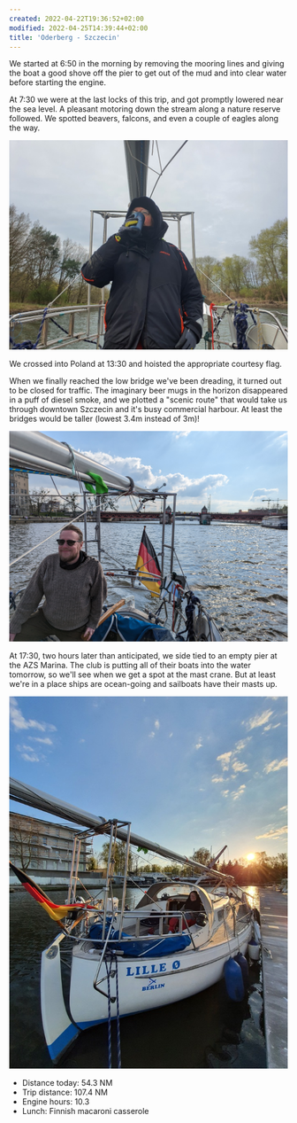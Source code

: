```yaml
---
created: 2022-04-22T19:36:52+02:00
modified: 2022-04-25T14:39:44+02:00
title: 'Oderberg - Szczecin'
---
```


We started at 6:50 in the morning by removing the mooring lines and giving the boat a good shove off the pier to get out of the mud and into clear water before starting the engine.

At 7:30 we were at the last locks of this trip, and got promptly lowered near the sea level. A pleasant motoring down the stream along a nature reserve followed. We spotted beavers, falcons, and even a couple of eagles along the way.

![Motoring down the West Oder](../2022/a3b9ca1d49802ccd5186a1f0839523a4.jpg) 

We crossed into Poland at 13:30 and hoisted the appropriate courtesy flag.

When we finally reached the low bridge we've been dreading, it turned out to be closed for traffic. The imaginary beer mugs in the horizon disappeared in a puff of diesel smoke, and we plotted a "scenic route" that would take us through downtown Szczecin and it's busy commercial harbour. At least the bridges would be taller (lowest 3.4m instead of 3m)!

![Szczecin sightseeing](../2022/5436f0ff9786957861b0438d721f9360.jpg) 

At 17:30, two hours later than anticipated, we side tied to an empty pier at the AZS Marina. The club is putting all of their boats into the water tomorrow, so we'll see when we get a spot at the mast crane. But at least we're in a place ships are ocean-going and sailboats have their masts up.

![In AZS marina](../2022/68be0eaa627c465111bebb05857884da.jpg) 

* Distance today: 54.3 NM
* Trip distance: 107.4 NM
* Engine hours: 10.3
* Lunch: Finnish macaroni casserole
